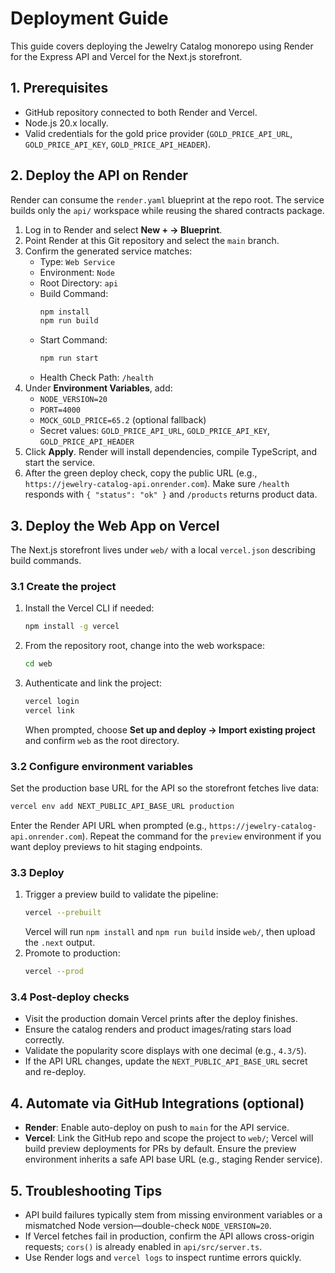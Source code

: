 # Deployment Guide

This guide covers deploying the Jewelry Catalog monorepo using Render for the Express API and Vercel for the Next.js storefront.

## 1. Prerequisites

- GitHub repository connected to both Render and Vercel.
- Node.js 20.x locally.
- Valid credentials for the gold price provider (`GOLD_PRICE_API_URL`, `GOLD_PRICE_API_KEY`, `GOLD_PRICE_API_HEADER`).

## 2. Deploy the API on Render

Render can consume the `render.yaml` blueprint at the repo root. The service builds only the `api/` workspace while reusing the shared contracts package.

1. Log in to Render and select **New + → Blueprint**.
2. Point Render at this Git repository and select the `main` branch.
3. Confirm the generated service matches:
   - Type: `Web Service`
   - Environment: `Node`
   - Root Directory: `api`
   - Build Command:
     ```bash
     npm install
     npm run build
     ```
   - Start Command:
     ```bash
     npm run start
     ```
   - Health Check Path: `/health`
4. Under **Environment Variables**, add:
   - `NODE_VERSION=20`
   - `PORT=4000`
   - `MOCK_GOLD_PRICE=65.2` (optional fallback)
   - Secret values: `GOLD_PRICE_API_URL`, `GOLD_PRICE_API_KEY`, `GOLD_PRICE_API_HEADER`
5. Click **Apply**. Render will install dependencies, compile TypeScript, and start the service.
6. After the green deploy check, copy the public URL (e.g., `https://jewelry-catalog-api.onrender.com`). Make sure `/health` responds with `{ "status": "ok" }` and `/products` returns product data.

## 3. Deploy the Web App on Vercel

The Next.js storefront lives under `web/` with a local `vercel.json` describing build commands.

### 3.1 Create the project

1. Install the Vercel CLI if needed:
   ```bash
   npm install -g vercel
   ```
2. From the repository root, change into the web workspace:
   ```bash
   cd web
   ```
3. Authenticate and link the project:
   ```bash
   vercel login
   vercel link
   ```
   When prompted, choose **Set up and deploy → Import existing project** and confirm `web` as the root directory.

### 3.2 Configure environment variables

Set the production base URL for the API so the storefront fetches live data:

```bash
vercel env add NEXT_PUBLIC_API_BASE_URL production
```

Enter the Render API URL when prompted (e.g., `https://jewelry-catalog-api.onrender.com`). Repeat the command for the `preview` environment if you want deploy previews to hit staging endpoints.

### 3.3 Deploy

1. Trigger a preview build to validate the pipeline:
   ```bash
   vercel --prebuilt
   ```
   Vercel will run `npm install` and `npm run build` inside `web/`, then upload the `.next` output.
2. Promote to production:
   ```bash
   vercel --prod
   ```

### 3.4 Post-deploy checks

- Visit the production domain Vercel prints after the deploy finishes.
- Ensure the catalog renders and product images/rating stars load correctly.
- Validate the popularity score displays with one decimal (e.g., `4.3/5`).
- If the API URL changes, update the `NEXT_PUBLIC_API_BASE_URL` secret and re-deploy.

## 4. Automate via GitHub Integrations (optional)

- **Render**: Enable auto-deploy on push to `main` for the API service.
- **Vercel**: Link the GitHub repo and scope the project to `web/`; Vercel will build preview deployments for PRs by default. Ensure the preview environment inherits a safe API base URL (e.g., staging Render service).

## 5. Troubleshooting Tips

- API build failures typically stem from missing environment variables or a mismatched Node version—double-check `NODE_VERSION=20`.
- If Vercel fetches fail in production, confirm the API allows cross-origin requests; `cors()` is already enabled in `api/src/server.ts`.
- Use Render logs and `vercel logs` to inspect runtime errors quickly.
